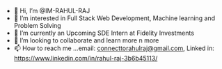 - 👋 Hi, I’m @IM-RAHUL-RAJ
- 👀 I’m interested in Full Stack Web Development, Machine learning and Problem Solving
- 🌱 I’m currently an Upcoming SDE Intern at Fidelity Investments 
- 💞️ I’m looking to collaborate and learn more n more
- 📫 How to reach me ...email: connecttorahulraj@gmail.com, Linked in: https://www.linkedin.com/in/rahul-raj-3b6b45113/

<!---
IM-RAHUL-RAJ/IM-RAHUL-RAJ is a ✨ special ✨ repository because its `README.md` (this file) appears on your GitHub profile.
You can click the Preview link to take a look at your changes.
--->
